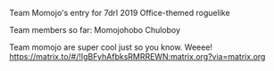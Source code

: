 Team Momojo's entry for 7drl 2019
Office-themed roguelike

Team members so far:
	Momojohobo
	Chuloboy

Team momojo are super cool just so you know. Weeee!
https://matrix.to/#/!IgBFyhAfbksRMRREWN:matrix.org?via=matrix.org
